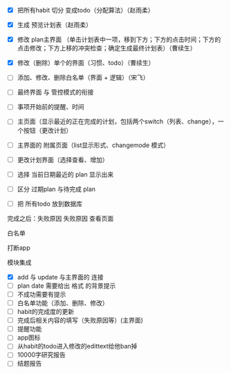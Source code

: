 - [x] 把所有habit 切分 变成todo（分配算法）（赵雨柔）
- [x] 生成 预览计划表（赵雨柔）
- [x] 修改 plan主界面 （单击计划表中一项，移到下方；下方的点击时间；下方的点击修改；下方上移的冲突检查；确定生成最终计划表）（曹续生）
- [x] 修改（删除）单个的界面（习惯、todo）（曹续生）
- [ ] 添加、修改、删除白名单（界面 + 逻辑）（宋飞）
- [ ] 最终界面 与 管控模式的衔接
- [ ] 事项开始前的提醒、时间
 
- [ ] 主页面（显示最近的正在完成的计划，包括两个switch（列表、change），一个按钮（更改计划）
- [ ] 主界面的 附属页面（list显示形式、changemode 模式）
- [ ] 更改计划界面（选择查看、增加）
- [ ] 选择 当前日期最近的 plan 显示出来
- [ ] 区分 过期plan 与待完成 plan
- [ ] 把 所有todo 放到数据库


完成之后：失败原因
失败原因 查看页面

白名单

打断app


模块集成

- [x] add 与 update 与主界面的 连接
- [ ] plan date 需要给出 格式 的背景提示
- [ ] 不成功需要有提示
- [ ] 白名单功能（添加、删除、修改）
- [ ] habit的完成度的更新
- [ ] 完成后相关内容的填写（失败原因等）(主界面)
- [ ] 提醒功能
- [ ] app图标
- [ ] 从habit的todo进入修改的edittext给他ban掉
- [ ] 10000字研究报告
- [ ] 结题报告
